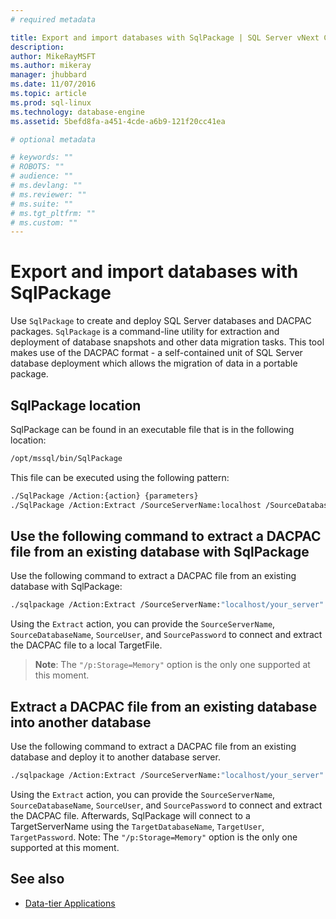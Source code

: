 ```yaml
---
# required metadata

title: Export and import databases with SqlPackage | SQL Server vNext CTP1
description: 
author: MikeRayMSFT 
ms.author: mikeray 
manager: jhubbard
ms.date: 11/07/2016
ms.topic: article
ms.prod: sql-linux
ms.technology: database-engine
ms.assetid: 5befd8fa-a451-4cde-a6b9-121f20cc41ea

# optional metadata

# keywords: ""
# ROBOTS: ""
# audience: ""
# ms.devlang: ""
# ms.reviewer: ""
# ms.suite: ""
# ms.tgt_pltfrm: ""
# ms.custom: ""
---
```

# Export and import databases with SqlPackage

Use `SqlPackage` to create and deploy SQL Server databases and DACPAC packages. `SqlPackage` is a command-line utility for extraction and deployment of database snapshots and other data migration tasks. This tool makes use of the DACPAC format - a self-contained unit of SQL Server database deployment which allows the migration of data in a portable package.  

## SqlPackage location

SqlPackage can be found in an executable file that is in the following location:

```bash 
/opt/mssql/bin/SqlPackage 
```

This file can be executed using the following pattern: 

```bash
./SqlPackage /Action:{action} {parameters}  
./SqlPackage /Action:Extract /SourceServerName:localhost /SourceDatabaseName:your_database /TargetFile:"/path/to/your/file.dacpac" /SourceUser:"sa"
```

## Use the following command to extract a DACPAC file from an existing database with SqlPackage 

Use the following command to extract a DACPAC file from an existing database with SqlPackage: 

```bash
./sqlpackage /Action:Extract /SourceServerName:"localhost/your_server" /SourceDatabaseName:"your_database" /SourceUser:"your_username" /SourcePassword:"your_password" /TargetFile:"/absolute/path/to/your/target/file.dacpac" 
```
 
Using the `Extract` action, you can provide the `SourceServerName`, `SourceDatabaseName`, `SourceUser`, and `SourcePassword` to connect and extract the DACPAC file to a local TargetFile. 

> **Note**: The `"/p:Storage=Memory"` option is the only one supported at this moment. 

## Extract a DACPAC file from an existing database into another database 

Use the following command to extract a DACPAC file from an existing database and deploy it to another database server. 

```bash
./sqlpackage /Action:Extract /SourceServerName:"localhost/your_server" /SourceDatabaseName:"your_database" /SourceUser:"your_username" /SourcePassword:"your_password" /TargetServerName:"target_server" /TargetDatabaseName:"target_database" /TargetUser:"target_username" /TargetPassword:"target_password" 
```

Using the `Extract` action, you can provide the `SourceServerName`, `SourceDatabaseName`, `SourceUser`, and `SourcePassword` to connect and extract the DACPAC file. Afterwards, SqlPackage will connect to a TargetServerName using the `TargetDatabaseName`, `TargetUser`, `TargetPassword`. Note: The `"/p:Storage=Memory"` option is the only one supported at this moment. 

## See also

- [Data-tier Applications](http://msdn.microsoft.com/library/ee210546.aspx)
